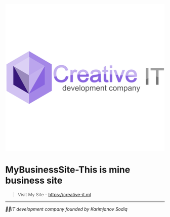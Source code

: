 <img src="logo.svg"></img>
# MyBusinessSite-This is mine business site 
>Visit My Site - https://creative-it.ml
<hr>
<i> 👨‍💻IT development company founded by Karimjanov Sodiq</i>

